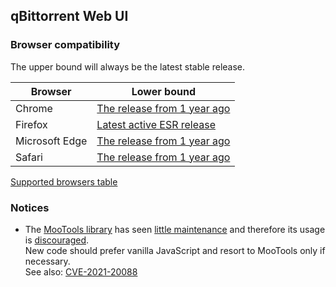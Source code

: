 qBittorrent Web UI
---

### Browser compatibility

The upper bound will always be the latest stable release.

| Browser           | Lower bound                                            |
| ----------------- | ------------------------------------------------------ |
| Chrome            | [The release from 1 year ago][Chrome-lower-bound-link] |
| Firefox           | [Latest active ESR release][Firefox-ESR-link]          |
| Microsoft Edge    | [The release from 1 year ago][MSEdge-lower-bound-link] |
| Safari            | [The release from 1 year ago][Safari-lower-bound-link] |

[Supported browsers table](https://browsersl.ist/?results#q=Chrome+%3E+0+and+last+1+year%0AEdge+%3E+0+and+last+1+year%0AFirefox+ESR%0ASafari+%3E+0+and+last+1+year)

[Chrome-lower-bound-link]: https://browsersl.ist/?results#q=Chrome+%3E+0+and+last+1+year
[Firefox-ESR-link]: https://browsersl.ist/?results#q=Firefox+ESR
[MSEdge-lower-bound-link]: https://browsersl.ist/?results#q=Edge+%3E+0+and+last+1+year
[Safari-lower-bound-link]: https://browsersl.ist/?results#q=Safari+%3E+0+and+last+1+year

### Notices

* The [MooTools library][mootools-home] has seen [little maintenance][mootools-code-frequency] and therefore
  its usage is [discouraged][mootools-deprecate]. \
  New code should prefer vanilla JavaScript and resort to MooTools only if necessary. \
  See also: [CVE-2021-20088](https://cve.mitre.org/cgi-bin/cvename.cgi?name=2021-20088)

[mootools-home]: https://mootools.net/
[mootools-code-frequency]: https://github.com/mootools/mootools-core/graphs/code-frequency
[mootools-deprecate]: https://github.com/mootools/mootools-core/issues/2798
